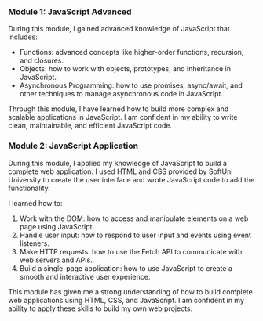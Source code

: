 
### Module 1: JavaScript Advanced

During this module, I gained advanced knowledge of JavaScript that includes:

- Functions: advanced concepts like higher-order functions, recursion, and closures.
- Objects: how to work with objects, prototypes, and inheritance in JavaScript.
- Asynchronous Programming: how to use promises, async/await, and other techniques to manage asynchronous code in JavaScript.

Through this module, I have learned how to build more complex and scalable applications in JavaScript. I am confident in my ability to write clean, maintainable, and efficient JavaScript code.

### Module 2: JavaScript Application

During this module, I applied my knowledge of JavaScript to build a complete web application. I used HTML and CSS provided by SoftUni University to create the user interface and wrote JavaScript code to add the functionality.

I learned how to:

1. Work with the DOM: how to access and manipulate elements on a web page using JavaScript.
2. Handle user input: how to respond to user input and events using event listeners.
3. Make HTTP requests: how to use the Fetch API to communicate with web servers and APIs.
4. Build a single-page application: how to use JavaScript to create a smooth and interactive user experience.

This module has given me a strong understanding of how to build complete web applications using HTML, CSS, and JavaScript. I am confident in my ability to apply these skills to build my own web projects.
